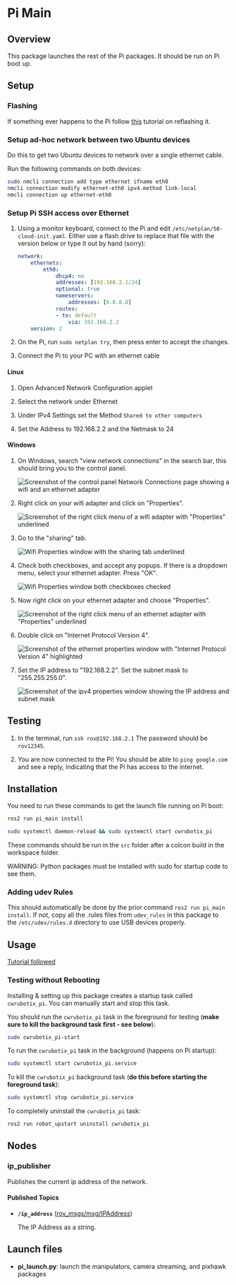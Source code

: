 # Pi Main

## Overview

This package launches the rest of the Pi packages. It should be run on Pi boot up.

## Setup

### Flashing

If something ever happens to the Pi follow [this](https://www.jeffgeerling.com/blog/2020/how-flash-raspberry-pi-os-compute-module-4-emmc-usbboot) tutorial on reflashing it.

### Setup ad-hoc network between two Ubuntu devices

Do this to get two Ubuntu devices to network over a single ethernet cable.

Run the following commands on both devices:

```bash
sudo nmcli connection add type ethernet ifname eth0
nmcli connection modify ethernet-eth0 ipv4.method link-local
nmcli connection up ethernet-eth0
```

### Setup Pi SSH access over Ethernet

1. Using a monitor keyboard, connect to the Pi and edit `/etc/netplan/50-cloud-init.yaml`. Either use a flash drive to replace that file with the version below or type it out by hand (sorry):

    ```yaml
    network:
        ethernets:
            eth0:
                dhcp4: no
                addresses: [192.168.2.1/24]
                optional: true
                nameservers:
                    addresses: [8.8.8.8]
                routes:
                - to: default
                    via: 192.168.2.2
        version: 2
    ```

2. On the Pi, run `sudo netplan try`, then press enter to accept the changes.

3. Connect the Pi to your PC with an ethernet cable

#### Linux

1. Open Advanced Network Configuration applet

2. Select the network under Ethernet

3. Under IPv4 Settings set the Method `Shared to other computers`

4. Set the Address to 192.168.2.2 and the Netmask to 24

#### Windows

1. On Windows, search "view network connections" in the search bar, this should bring you to the control panel.

    ![Screenshot of the control panel Network Connections page showing a wifi and an ethernet adapter](images/1-control-panel.png)

2. Right click on your wifi adapter and click on "Properties".

    ![Screenshot of the right click menu of a wifi adapter with "Properties" underlined](images/2-wifi-properties-button.png)

3. Go to the "sharing" tab.

    ![Wifi Properties window with the sharing tab underlined](images/3-wifi-sharing.png)

4. Check both checkboxes, and accept any popups. If there is a dropdown menu, select your ethernet adapter. Press "OK".

    ![Wifi Properties window both checkboxes checked](images/4-wifi-sharing-checkboxes.png)

5. Now right click on your ethernet adapter and choose "Properties".

    ![Screenshot of the right click menu of an ethernet adapter with "Properties" underlined](images/5-ethernet-properties-button.png)

6. Double click on "Internet Protocol Version 4".

    ![Screenshot of the ethernet properties window with "Internet Protocol Version 4" highlighted](images/6-ethernet-properties-items.png)

7. Set the IP address to "192.168.2.2". Set the subnet mask to "255.255.255.0".

    ![Screenshot of the ipv4 properties window showing the IP address and subnet mask](images/7-ipv4-properties.png)

## Testing

1. In the terminal, run `ssh rov@192.168.2.1` The password should be `rov12345`.

2. You are now connected to the Pi! You should be able to `ping google.com` and see a reply, indicating that the Pi has access to the internet.

## Installation

You need to run these commands to get the launch file running on Pi boot:

```bash
ros2 run pi_main install 
```

```bash
sudo systemctl daemon-reload && sudo systemctl start cwrubotix_pi
```

These commands should be run in the `src` folder after a colcon build in the workspace folder.

WARNING: Python packages must be installed with sudo for startup code to see them.

### Adding udev Rules

This should automatically be done by the prior command `ros2 run pi_main install`. If not, copy all the .rules files from `udev_rules` in this package to the `/etc/udev/rules.d` directory to use USB devices properly.

## Usage

[Tutorial followed](https://roboticsbackend.com/make-ros-launch-start-on-boot-with-robot_upstart/)

### Testing without Rebooting

Installing & setting up this package creates a startup task called `cwrubotix_pi`. You can manually start and stop this task.

You should run the `cwrubotix_pi` task in the foreground for testing (**make sure to kill the background task first - see below**):

```bash
sudo cwrubotix_pi-start
```

To run the `cwrubotix_pi` task in the background (happens on Pi startup):

```bash
sudo systemctl start cwrubotix_pi.service
```

To kill the `cwrubotix_pi` background task (**do this before starting the foreground task**):

```bash
sudo systemctl stop cwrubotix_pi.service
```

To completely uninstall the `cwrubotix_pi` task:

```bash
ros2 run robot_upstart uninstall cwrubotix_pi
```

## Nodes

### ip_publisher

Publishes the current ip address of the network.

#### Published Topics

* **`/ip_address`** ([rov_msgs/msg/IPAddress])

    The IP Address as a string.

## Launch files

* **pi_launch.py**: launch the manipulators, camera streaming, and pixhawk packages

[rov_msgs/msg/IPAddress]: ../../rov_msgs/msg/IPAddress.msg
